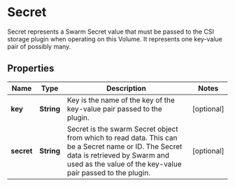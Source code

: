 

# Secret

Secret represents a Swarm Secret value that must be passed to the CSI storage plugin when operating on this Volume. It represents one key-value pair of possibly many.

## Properties

| Name | Type | Description | Notes |
|------------ | ------------- | ------------- | -------------|
|**key** | **String** | Key is the name of the key of the key-value pair passed to the plugin. |  [optional] |
|**secret** | **String** | Secret is the swarm Secret object from which to read data. This can be a Secret name or ID. The Secret data is retrieved by Swarm and used as the value of the key-value pair passed to the plugin. |  [optional] |



